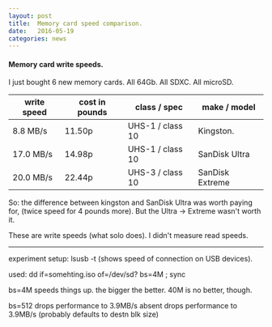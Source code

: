 ```yaml
---
layout: post
title:  Memory card speed comparison.
date:   2016-05-19
categories: news
---
```


#### Memory card write speeds.

I just bought 6 new memory cards. All 64Gb. All SDXC. All microSD.

write speed | cost in pounds | class / spec | make / model
|---------- | ---------------|--------------|-------------|
8.8 MB/s    |    11.50p		|UHS-1 / class 10  |      Kingston.
17.0 MB/s   |    14.98p  |       UHS-1 / class 10  |      SanDisk Ultra
20.0 MB/s   |    22.44p  | UHS-3 / class 10        | SanDisk Extreme


So: the difference between kingston and SanDisk Ultra was worth paying
for, (twice speed for 4 pounds more).  But the Ultra -> Extreme wasn't
worth it.

These are write speeds (what solo does).  I didn't measure read speeds.

----
experiment setup:
lsusb -t (shows speed of connection on USB devices).

used: dd if=somehting.iso of=/dev/sd? bs=4M ; sync

bs=4M speeds things up. the bigger the better.  40M is no better, though.

bs=512 drops performance to 3.9MB/s
absent drops performance to 3.9MB/s (probably defaults to destn blk size)
